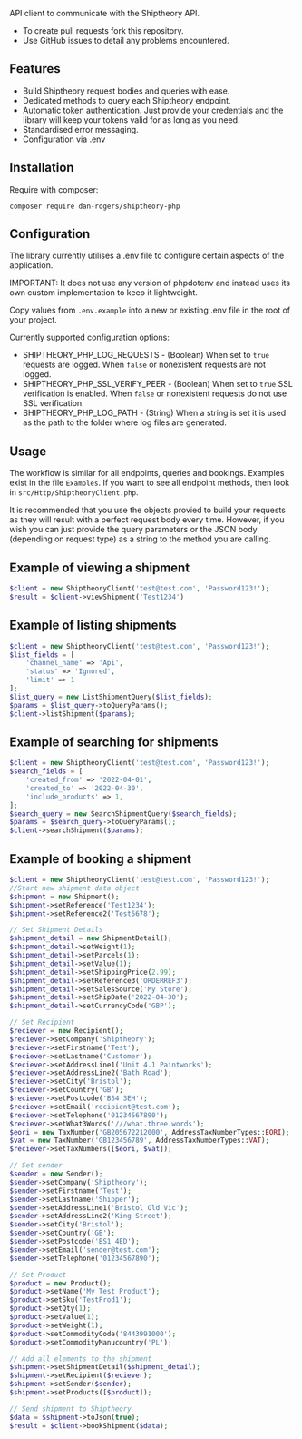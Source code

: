 
API client to communicate with the Shiptheory API.

- To create pull requests fork this repository.
- Use GitHub issues to detail any problems encountered. 

## Features
- Build Shiptheory request bodies and queries with ease.
- Dedicated methods to query each Shiptheory endpoint.
- Automatic token authentication. Just provide your credentials and the library will keep your tokens valid for as long as you need.
- Standardised error messaging.
- Configuration via .env

## Installation
Require with composer:
```
composer require dan-rogers/shiptheory-php
```

## Configuration
The library currently utilises a .env file to configure certain aspects of the application. 

IMPORTANT: It does not use any version of phpdotenv and instead uses its own custom implementation to keep it lightweight.

Copy values from `.env.example` into a new or existing .env file in the root of your project.

Currently supported configuration options:
- SHIPTHEORY_PHP_LOG_REQUESTS - (Boolean) When set to `true` requests are logged. When `false` or nonexistent requests are not logged.
- SHIPTHEORY_PHP_SSL_VERIFY_PEER - (Boolean) When set to `true` SSL verification is enabled. When `false` or nonexistent requests do not use SSL verification.
- SHIPTHEORY_PHP_LOG_PATH - (String) When a string is set it is used as the path to the folder where log files are generated.

## Usage
The workflow is similar for all endpoints, queries and bookings. Examples exist in the file `Examples`. If you want to see all endpoint methods, then look in `src/Http/ShiptheoryClient.php`.

It is recommended that you use the objects provied to build your requests as they will result with a perfect request body every time. However, if you wish you can just provide the query parameters or the JSON body (depending on request type) as a string to the method you are calling. 

## Example of viewing a shipment
```php
$client = new ShiptheoryClient('test@test.com', 'Password123!');
$result = $client->viewShipment('Test1234')
```

## Example of listing shipments
```php
$client = new ShiptheoryClient('test@test.com', 'Password123!');
$list_fields = [
    'channel_name' => 'Api',
    'status' => 'Ignored',
    'limit' => 1
];
$list_query = new ListShipmentQuery($list_fields);
$params = $list_query->toQueryParams();
$client->listShipment($params);
```

## Example of searching for shipments
```php
$client = new ShiptheoryClient('test@test.com', 'Password123!');
$search_fields = [
    'created_from' => '2022-04-01',
    'created_to' => '2022-04-30',
    'include_products' => 1,
];
$search_query = new SearchShipmentQuery($search_fields);
$params = $search_query->toQueryParams();
$client->searchShipment($params);
```

## Example of booking a shipment
```php
$client = new ShiptheoryClient('test@test.com', 'Password123!');
//Start new shipment data object
$shipment = new Shipment();
$shipment->setReference('Test1234');
$shipment->setReference2('Test5678');

// Set Shipment Details
$shipment_detail = new ShipmentDetail();
$shipment_detail->setWeight(1);
$shipment_detail->setParcels(1);
$shipment_detail->setValue(1);
$shipment_detail->setShippingPrice(2.99);
$shipment_detail->setReference3('ORDERREF3');
$shipment_detail->setSalesSource('My Store');
$shipment_detail->setShipDate('2022-04-30');
$shipment_detail->setCurrencyCode('GBP');

// Set Recipient
$reciever = new Recipient();
$reciever->setCompany('Shiptheory');
$reciever->setFirstname('Test');
$reciever->setLastname('Customer');
$reciever->setAddressLine1('Unit 4.1 Paintworks');
$reciever->setAddressLine2('Bath Road');
$reciever->setCity('Bristol');
$reciever->setCountry('GB');
$reciever->setPostcode('BS4 3EH');
$reciever->setEmail('recipient@test.com');
$reciever->setTelephone('01234567890');
$reciever->setWhat3Words('///what.three.words');
$eori = new TaxNumber('GB205672212000', AddressTaxNumberTypes::EORI);
$vat = new TaxNumber('GB123456789', AddressTaxNumberTypes::VAT);
$reciever->setTaxNumbers([$eori, $vat]);

// Set sender
$sender = new Sender();
$sender->setCompany('Shiptheory');
$sender->setFirstname('Test');
$sender->setLastname('Shipper');
$sender->setAddressLine1('Bristol Old Vic');
$sender->setAddressLine2('King Street');
$sender->setCity('Bristol');
$sender->setCountry('GB');
$sender->setPostcode('BS1 4ED');
$sender->setEmail('sender@test.com');
$sender->setTelephone('01234567890');

// Set Product
$product = new Product();
$product->setName('My Test Product');
$product->setSku('TestProd1');
$product->setQty(1);
$product->setValue(1);
$product->setWeight(1);
$product->setCommodityCode('8443991000');
$product->setCommodityManucountry('PL');

// Add all elements to the shipment
$shipment->setShipmentDetail($shipment_detail);
$shipment->setRecipient($reciever);
$shipment->setSender($sender);
$shipment->setProducts([$product]);

// Send shipment to Shiptheory
$data = $shipment->toJson(true);
$result = $client->bookShipment($data);
```
